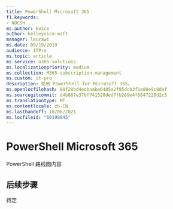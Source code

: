 ```yaml
---
title: PowerShell Microsoft 365
f1.keywords:
- NOCSH
ms.author: kvice
author: kelleyvice-msft
manager: laurawi
ms.date: 09/19/2019
audience: ITPro
ms.topic: article
ms.service: o365-solutions
ms.localizationpriority: medium
ms.collection: M365-subscription-management
ms.custom: it-pro
description: 使用 PowerShell for Microsoft 365。
ms.openlocfilehash: 08f28bd4ecbaabe6485a2f95dcb3f1e88e9c8daf
ms.sourcegitcommit: d4b867e37bf741528ded7fb289e4f6847228d2c5
ms.translationtype: MT
ms.contentlocale: zh-CN
ms.lasthandoff: 10/06/2021
ms.locfileid: "60199845"
---
```

# <a name="powershell-roadmap-for-microsoft-365"></a>PowerShell Microsoft 365

PowerShell 路线图内容

## <a name="next-step"></a>后续步骤

待定
